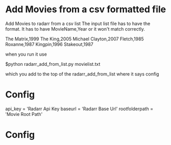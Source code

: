 # Add Movies from a csv formatted file

Add Movies to radarr from a csv list
The input list file has to have the format. It has to have MovieName,Year or it won't match correctly.

The Matrix,1999
The King,2005
Michael Clayton,2007
Fletch,1985
Roxanne,1987
Kingpin,1996
Stakeout,1987

when you run it use

$python radarr_add_from_list.py movielist.txt

which you add to the top of the radarr_add_from_list where it says config

# Config
api_key = 'Radarr Api Key
baseurl = 'Radarr Base Url'
rootfolderpath = 'Movie Root Path'
# Config